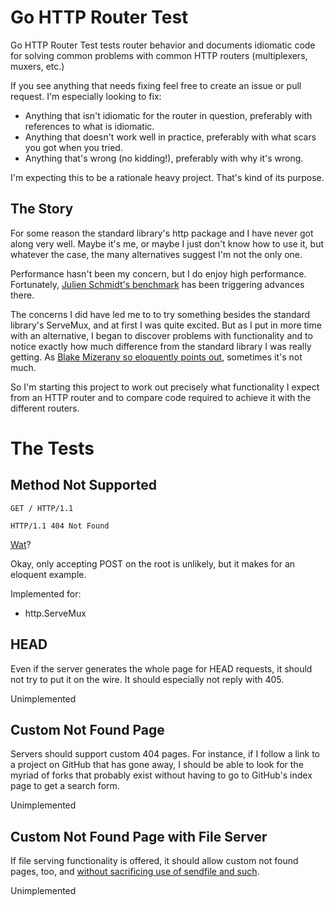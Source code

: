# Go HTTP Router Test

Go HTTP Router Test tests router behavior and documents idiomatic code for
solving common problems with common HTTP routers (multiplexers, muxers, etc.)

If you see anything that needs fixing feel free to create an issue or
pull request. I'm especially looking to fix:

* Anything that isn't idiomatic for the router in question, preferably with
    references to what is idiomatic.
* Anything that doesn't work well in practice, preferably with what scars you
    got when you tried.
* Anything that's wrong (no kidding!), preferably with why it's wrong.

I'm expecting this to be a rationale heavy project. That's kind of its purpose.

## The Story

For some reason the standard library's http package and I have never got
along very well. Maybe it's me, or maybe I just don't know how to use it,
but whatever the case, the many alternatives suggest I'm not the only one.

Performance hasn't been my concern, but I do enjoy high performance.
Fortunately, [Julien Schmidt's benchmark][b] has been triggering advances
there.

[b]: https://github.com/julienschmidt/go-http-routing-benchmark

The concerns I did have led me to to try something besides the standard
library's ServeMux, and at first I was quite excited. But as I put in more
time with an alternative, I began to discover problems with functionality and
to notice exactly how much difference from the standard library I was really
getting. As [Blake Mizerany so eloquently points out][f], sometimes it's not
much.

[f]: https://www.youtube.com/watch?v=yi5A3cK1LNA

So I'm starting this project to work out precisely what functionality I expect
from an HTTP router and to compare code required to achieve it with the
different routers.

# The Tests

## Method Not Supported

```
GET / HTTP/1.1

HTTP/1.1 404 Not Found
```

[Wat][w]?

[w]: https://www.destroyallsoftware.com/talks/wat

Okay, only accepting POST on the root is unlikely, but it makes for an eloquent
example.

Implemented for:

* http.ServeMux

## HEAD

Even if the server generates the whole page for HEAD requests, it should not
try to put it on the wire. It should especially not reply with 405.

Unimplemented

## Custom Not Found Page

Servers should support custom 404 pages. For instance, if I follow a link to a
project on GitHub that has gone away, I should be able to look for the myriad
of forks that probably exist without having to go to GitHub's index page to get
a search form.

Unimplemented

## Custom Not Found Page with File Server

If file serving functionality is offered, it should allow custom not found
pages, too, and [without sacrificing use of sendfile and such][s].

[s]: http://avtok.com/2014/11/05/interface-upgrades.html

Unimplemented

